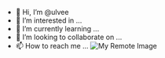 - 👋 Hi, I’m @ulvee
- 👀 I’m interested in ...
- 🌱 I’m currently learning ...
- 💞️ I’m looking to collaborate on ...
- 📫 How to reach me ...
![My Remote Image](https://cdn.vox-cdn.com/thumbor/iaVMlcV5rj0OuPejZ7HyqYslLZk=/0x0:800x333/1400x788/filters:focal(334x72:462x200):format(gif)/cdn.vox-cdn.com/uploads/chorus_image/image/55278741/gatsby.0.gif)
<!---
ulvee/ulvee is a ✨ special ✨ repository because its `README.md` (this file) appears on your GitHub profile.
You can click the Preview link to take a look at your changes.
--->

